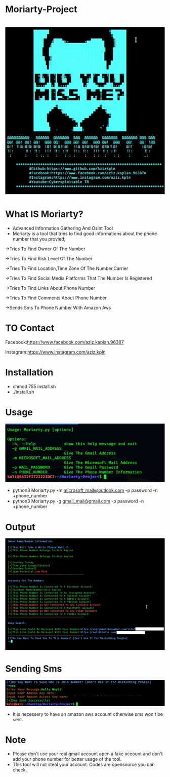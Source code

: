 # Moriarty-Project

# ![](images/1.png)
# What IS Moriarty?
- Advanced Information Gathering And Osint Tool
- Moriarty is a tool that tries to find good informations about the phone number that you provied;

->Tries To Find Owner Of The Number

->Tries To Find Risk Level Of The Number

->Tries To Find Location,Time Zone Of The Number,Carrier

->Tries To Find Social Media Platforms That The Number Is Registered

->Tries To Find Links About Phone Number

->Tries To Find Comments About Phone Number

->Sends Sms To Phone Number With Amazon Aws
# TO Contact

Facebook:https://www.facebook.com/aziz.kaplan.96387

Instagram:https://www.instagram.com/aziz.kpln
# Installation
* chmod 755 install.sh
* ./install.sh
# Usage
![](images/v23.png)
* python3 Moriarty.py -m microsoft_mail@outlook.com -p password -n +phone_number
* python3 Moriarty.py -g gmail_mail@gmail.com -p password -n +phone_number

# Output
![](images/3.png)

# Sending Sms
![](images/4.png)
* It is necessery to have an amazon aws account otherwise sms won't be sent.

# Note
* Please don't use your real gmail account open a fake account and don't add your phone number for better usage of the tool.
* This tool will not steal your account. Codes are opensource you can check.
